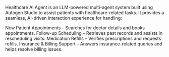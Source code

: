 Healthcare AI Agent is an LLM-powered multi-agent system built using Autogen Studio to assist patients with healthcare-related tasks. 
It provides a seamless, AI-driven interaction experience for handling:

New Patient Appointments – Searches for doctor details and books appointments.
Follow-up Scheduling – Retrieves past records and assists in rescheduling visits.
Medication Refills – Verifies prescriptions and requests refills.
Insurance & Billing Support – Answers insurance-related queries and helps resolve billing issues.
